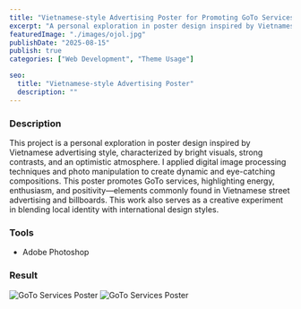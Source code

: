```yaml
---
title: "Vietnamese-style Advertising Poster for Promoting GoTo Services"
excerpt: "A personal exploration in poster design inspired by Vietnamese advertising style, characterized..."
featuredImage: "./images/ojol.jpg"
publishDate: "2025-08-15"
publish: true
categories: ["Web Development", "Theme Usage"]

seo:
  title: "Vietnamese-style Advertising Poster"
  description: ""
---
```


### Description

This project is a personal exploration in poster design inspired by Vietnamese advertising style, characterized by bright visuals, strong contrasts, and an optimistic atmosphere. I applied digital image processing techniques and photo manipulation to create dynamic and eye-catching compositions. This poster promotes GoTo services, highlighting energy, enthusiasm, and positivity—elements commonly found in Vietnamese street advertising and billboards. This work also serves as a creative experiment in blending local identity with international design styles.

### Tools

- Adobe Photoshop

### Result

![GoTo Services Poster](./images/ojk.jpg) ![GoTo Services Poster](./images/ojk2.jpg)



<!-- At the heart of our offerings is **Titan Core** - our foundational theme framework that serves as the building block for all our themes. Titan Core is designed with:

- **Performance-first architecture**: Lightning-fast load times and optimal Core Web Vitals
- **Modular components**: Easily customizable sections and layouts
- **Accessibility built-in**: Ensuring your site works for everyone
- **SEO optimization**: Helping your content rank better in search engines
- **Modern design principles**: Clean, responsive layouts that look great on any device

Titan Core provides the essential structure and components that power all our specialized themes, ensuring consistency, quality, and reliability across our entire catalog.

## Our Theme Roadmap

We're excited to be developing a comprehensive suite of specialized themes to meet various website needs:

- **Agency**: Perfect for creative agencies and service businesses
- **Portfolio**: Showcase creative work with beautiful galleries and project pages
- **Recipes**: A specialized theme for food blogs and recipe collections
- **Design**: For design studios and creative professionals
- **Personal Blog**: Simple, elegant layouts for writers and content creators
- **Personal Resume**: Showcase your skills and experience with a professional online presence
- **Marketing**: Conversion-focused designs for products and services

Each theme builds upon our Titan Core foundation while adding specialized features, layouts, and design elements tailored to specific use cases.

## Our Commitment

At Titan Studio Themes, we believe in:

1. **Quality over quantity**: Each theme is meticulously crafted with attention to detail
2. **Continuous improvement**: Regular updates and new features based on user feedback
3. **Excellent documentation**: Comprehensive guides to help you make the most of our themes
4. **Responsive support**: We're here to help when you need assistance

Whether you're a developer looking for a solid foundation to build upon, or a business owner seeking a turnkey solution, Titan Studio Themes provides the tools you need to create exceptional websites with Astro JS.

## Join Our Journey

We're just getting started, and we invite you to join us on this exciting journey. Sign up for our newsletter to be the first to know about new theme releases, special offers, and helpful Astro JS tips and tricks.

Ready to transform your web presence? Explore our themes and discover the perfect solution for your next project.  -->
